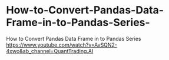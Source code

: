 # How-to-Convert-Pandas-Data-Frame-in-to-Pandas-Series-
How to Convert Pandas Data Frame in to Pandas Series 
https://www.youtube.com/watch?v=AvSQN2-4xwo&ab_channel=QuantTrading.AI
